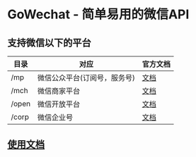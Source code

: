 # GoWechat - 简单易用的微信API


## 支持微信以下的平台

目录 | 对应 |官方文档 |
----|------|------  |
/mp | 微信公众平台(订阅号，服务号)| [文档](https://mp.weixin.qq.com/wiki?t=resource/res_main&id=mp1445241432) |
/mch | 微信商家平台  |  [文档](https://pay.weixin.qq.com/wiki/doc/api/index.html) |
/open| 微信开放平台|   [文档](https://open.weixin.qq.com/cgi-bin/showdocument?action=dir_list&t=resource/res_list&verify=1&lang=zh_CN) |
/corp | 微信企业号  | [文档](http://qydev.weixin.qq.com/wiki/index.php?title=%E9%A6%96%E9%A1%B5) |

## [使用文档](./doc.html)